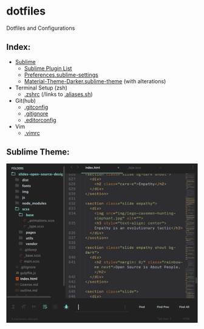 # dotfiles

Dotfiles and Configurations

## Index:

- [Sublime](/SublimeText)
  - [Sublime Plugin List](/SublimeText/sublime-plugins.md)
  - [Preferences.sublime-settings](/SublimeText/Preferences.sublime-settings)
  - [Material-Theme-Darker.sublime-theme](/SublimeText/Material-Theme-Darker.sublime-theme) (with alterations)
- Terminal Setup (zsh)
  - [.zshrc](/.zshrc) (/links to [.aliases.sh](/.aliases.sh))
- Git(hub)
  - [.gitconfig](/.gitconfig)
  - [.gitignore](/.gitignore)
  - [.editorconfig](/.editorconfig)
- Vim
  - [.vimrc](/.vimrc)

## Sublime Theme:

![Its beautiful!](sublime.png)